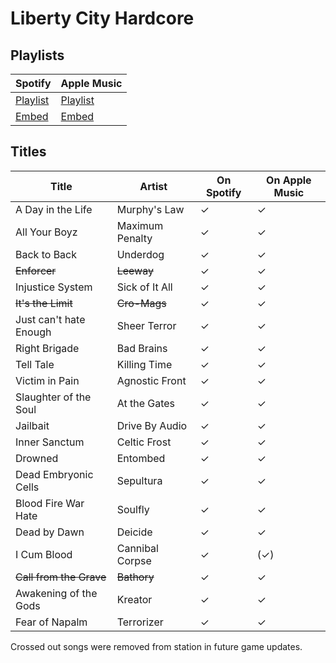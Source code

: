 # Liberty City Hardcore

## Playlists

| Spotify                                                                                                     | Apple Music                                                                                                         |
| ----------------------------------------------------------------------------------------------------------- | ------------------------------------------------------------------------------------------------------------------- |
| [Playlist](https://open.spotify.com/user/marauderxtreme/playlist/2BlZAh5BnIqbfCiNwPSUNo)                    | [Playlist](https://itunes.apple.com/de/playlist/gta-iv-liberty-city-hardcore/idpl.db3f2bab8b3b47d0ae61a43764fbec2c) |
| [Embed](https://embed.spotify.com/?uri=spotify%3Auser%3Amarauderxtreme%3Aplaylist%3A2BlZAh5BnIqbfCiNwPSUNo) | [Embed](https://tools.applemusic.com/embed/v1/playlist/pl.db3f2bab8b3b47d0ae61a43764fbec2c)                         |

## Titles

| Title                   | Artist          | On Spotify | On Apple Music |
| ----------------------- | --------------- | ---------- | -------------- |
| A Day in the Life       | Murphy's Law    | ✓          | ✓              |
| All Your Boyz           | Maximum Penalty | ✓          | ✓              |
| Back to Back            | Underdog        | ✓          | ✓              |
| ~~Enforcer~~            | ~~Leeway~~      | ✓          | ✓              |
| Injustice System        | Sick of It All  | ✓          | ✓              |
| ~~It's the Limit~~      | ~~Cro-Mags~~    | ✓          | ✓              |
| Just can't hate Enough  | Sheer Terror    | ✓          | ✓              |
| Right Brigade           | Bad Brains      | ✓          | ✓              |
| Tell Tale               | Killing Time    | ✓          | ✓              |
| Victim in Pain          | Agnostic Front  | ✓          | ✓              |
| Slaughter of the Soul   | At the Gates    | ✓          | ✓              |
| Jailbait                | Drive By Audio  | ✓          | ✓              |
| Inner Sanctum           | Celtic Frost    | ✓          | ✓              |
| Drowned                 | Entombed        | ✓          | ✓              |
| Dead Embryonic Cells    | Sepultura       | ✓          | ✓              |
| Blood Fire War Hate     | Soulfly         | ✓          | ✓              |
| Dead by Dawn            | Deicide         | ✓          | ✓              |
| I Cum Blood             | Cannibal Corpse | ✓          | (✓)            |
| ~~Call from the Grave~~ | ~~Bathory~~     | ✓          | ✓              |
| Awakening of the Gods   | Kreator         | ✓          | ✓              |
| Fear of Napalm          | Terrorizer      | ✓          | ✓              |

Crossed out songs were removed from station in future game updates.
